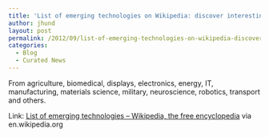 ```yaml
---
title: 'List of emerging technologies on Wikipedia: discover interesting new developments'
author: jhund
layout: post
permalink: /2012/09/list-of-emerging-technologies-on-wikipedia-discover-interesting-new-developments/
categories:
  - Blog
  - Curated News
---
```

From agriculture, biomedical, displays, electronics, energy, IT, manufacturing, materials science, military, neuroscience, robotics, transport and others.

Link: [List of emerging technologies &#8211; Wikipedia, the free encyclopedia][1] via en.wikipedia.org

 [1]: http://bit.ly/QxOEN4